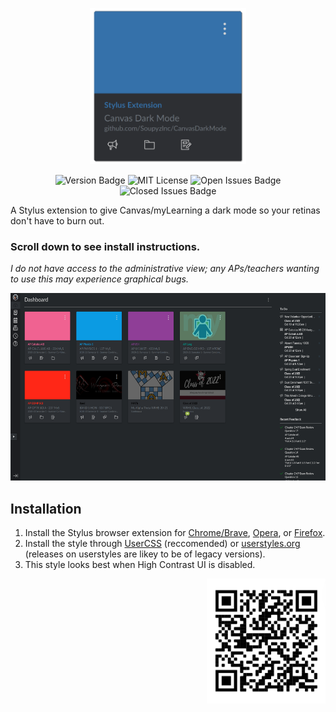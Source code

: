 <p align="center">
  <img width="250" src="https://github.com/SoupyzInc/CanvasDarkMode/blob/main/images/CanvasDarkModeIcon.png" alt="Canvas Dark Mode Logo">
</p>
<p align="center">
  <img src="https://img.shields.io/badge/version-1.3.6-green" alt="Version Badge">
  <img src="https://img.shields.io/github/license/soupyzinc/CanvasDarkMode" alt="MIT License">
  <img src="https://img.shields.io/github/issues-raw/soupyzinc/canvasdarkmode" alt="Open Issues Badge">
  <img src="https://img.shields.io/github/issues-closed-raw/soupyzinc/canvasdarkmode" alt="Closed Issues Badge">
</p>

A Stylus extension to give Canvas/myLearning a dark mode so your retinas don't have to burn out. 

### **Scroll down to see install instructions.**

*I do not have access to the administrative view; any APs/teachers wanting to use this may experience graphical bugs.*

<p align="left">
<img src="https://github.com/SoupyzInc/CanvasDarkMode/blob/main/images/Dashboardv1.1.5.png" alt="v1.1.5 Preview" height="300">
</p>

## Installation
1. Install the Stylus browser extension for [Chrome/Brave](https://chrome.google.com/webstore/detail/stylus/clngdbkpkpeebahjckkjfobafhncgmne), [Opera](https://addons.opera.com/en-gb/extensions/details/stylus/), or [Firefox](https://addons.mozilla.org/en-US/firefox/addon/styl-us/).
2. Install the style through [UserCSS](https://raw.githubusercontent.com/SoupyzInc/CanvasDarkMode/main/CanvasDarkMode.user.css) (reccomended) or [userstyles.org](https://userstyles.org/styles/191622/mylearning-dark-mode) (releases on userstyles are likey to be of legacy versions).
3. This style looks best when High Contrast UI is disabled.

<p align="right">
<img src="https://github.com/SoupyzInc/CanvasDarkMode/blob/main/images/CanvasDarkModeQRCode.png" alt="alt text" height="200">
</p>

